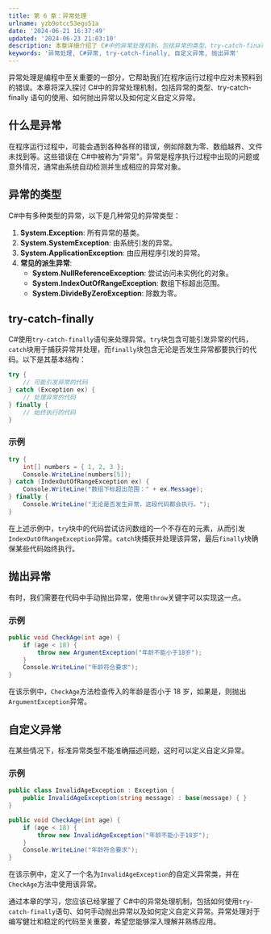 ```yaml
---
title: 第 6 章：异常处理
urlname: yzb9otcc53egu51a
date: '2024-06-21 16:37:49'
updated: '2024-06-23 21:03:10'
description: 本章详细介绍了 C#中的异常处理机制，包括异常的类型、try-catch-finally 语句的使用、如何抛出异常以及如何定义自定义异常。通过图文结合的方式帮助读者深刻理解异常处理的原理和应用。
keywords: '异常处理, C#异常, try-catch-finally, 自定义异常, 抛出异常'
---
```

异常处理是编程中至关重要的一部分，它帮助我们在程序运行过程中应对未预料到的错误。本章将深入探讨 C#中的异常处理机制，包括异常的类型、try-catch-finally 语句的使用、如何抛出异常以及如何定义自定义异常。

## 什么是异常

在程序运行过程中，可能会遇到各种各样的错误，例如除数为零、数组越界、文件未找到等。这些错误在 C#中被称为"异常"。异常是程序执行过程中出现的问题或意外情况，通常由系统自动检测并生成相应的异常对象。

## 异常的类型

C#中有多种类型的异常，以下是几种常见的异常类型：

1. **System.Exception**: 所有异常的基类。
2. **System.SystemException**: 由系统引发的异常。
3. **System.ApplicationException**: 由应用程序引发的异常。
4. **常见的派生异常**: 
   - **System.NullReferenceException**: 尝试访问未实例化的对象。
   - **System.IndexOutOfRangeException**: 数组下标超出范围。
   - **System.DivideByZeroException**: 除数为零。

## try-catch-finally

C#使用`try-catch-finally`语句来处理异常。`try`块包含可能引发异常的代码，`catch`块用于捕获异常并处理，而`finally`块包含无论是否发生异常都要执行的代码。以下是其基本结构：

```csharp
try {
    // 可能引发异常的代码
} catch (Exception ex) {
    // 处理异常的代码
} finally {
    // 始终执行的代码
}
```

### 示例

```csharp
try {
    int[] numbers = { 1, 2, 3 };
    Console.WriteLine(numbers[5]);
} catch (IndexOutOfRangeException ex) {
    Console.WriteLine("数组下标超出范围：" + ex.Message);
} finally {
    Console.WriteLine("无论是否发生异常，这段代码都会执行。");
}
```


在上述示例中，`try`块中的代码尝试访问数组的一个不存在的元素，从而引发`IndexOutOfRangeException`异常。`catch`块捕获并处理该异常，最后`finally`块确保某些代码始终执行。

## 抛出异常

有时，我们需要在代码中手动抛出异常，使用`throw`关键字可以实现这一点。

### 示例

```csharp
public void CheckAge(int age) {
    if (age < 18) {
        throw new ArgumentException("年龄不能小于18岁");
    }
    Console.WriteLine("年龄符合要求");
}
```

在该示例中，`CheckAge`方法检查传入的年龄是否小于 18 岁，如果是，则抛出`ArgumentException`异常。

## 自定义异常

在某些情况下，标准异常类型不能准确描述问题，这时可以定义自定义异常。

### 示例

```csharp
public class InvalidAgeException : Exception {
    public InvalidAgeException(string message) : base(message) { }
}
```

```csharp
public void CheckAge(int age) {
    if (age < 18) {
        throw new InvalidAgeException("年龄不能小于18岁");
    }
    Console.WriteLine("年龄符合要求");
}
```

在该示例中，定义了一个名为`InvalidAgeException`的自定义异常类，并在`CheckAge`方法中使用该异常。

通过本章的学习，您应该已经掌握了 C#中的异常处理机制，包括如何使用`try-catch-finally`语句、如何手动抛出异常以及如何定义自定义异常。异常处理对于编写健壮和稳定的代码至关重要，希望您能够深入理解并熟练应用。

